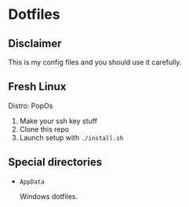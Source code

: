 # Dotfiles

## Disclaimer
This is my config files and you should use it carefully.

## Fresh Linux
Distro: PopOs
1. Make your ssh key stuff
2. Clone this repo
3. Launch setup with `./install.sh`

## Special directories

- ```AppData```

    Windows dotfiles.


